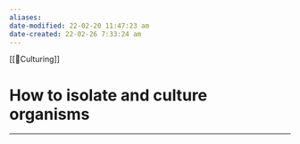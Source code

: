 ```yaml
---
aliases: 
date-modified: 22-02-20 11:47:23 am
date-created: 22-02-26 7:33:24 am
---
```

[[🧫Culturing]]
# How to isolate and culture organisms
---
